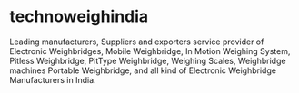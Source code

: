 # technoweighindia
Leading manufacturers, Suppliers and exporters service provider of  Electronic Weighbridges, Mobile Weighbridge, In Motion Weighing System, Pitless Weighbridge, PitType   Weighbridge, Weighing Scales, Weighbridge machines Portable Weighbridge, and all kind of Electronic Weighbridge Manufacturers in India.
